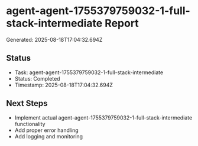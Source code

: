 # agent-agent-1755379759032-1-full-stack-intermediate Report

Generated: 2025-08-18T17:04:32.694Z

## Status
- Task: agent-agent-1755379759032-1-full-stack-intermediate
- Status: Completed
- Timestamp: 2025-08-18T17:04:32.694Z

## Next Steps
- Implement actual agent-agent-1755379759032-1-full-stack-intermediate functionality
- Add proper error handling
- Add logging and monitoring
